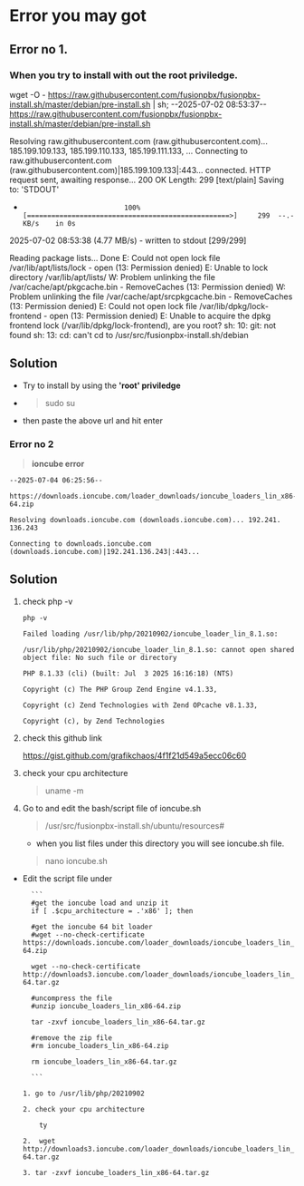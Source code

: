 # Error you may got

## Error no 1. 

### When you try to install with out the root priviledge. 

 wget -O - https://raw.githubusercontent.com/fusionpbx/fusionpbx-install.sh/master/debian/pre-install.sh | sh;
--2025-07-02 08:53:37--  https://raw.githubusercontent.com/fusionpbx/fusionpbx-install.sh/master/debian/pre-install.sh



Resolving raw.githubusercontent.com (raw.githubusercontent.com)... 185.199.109.133, 185.199.110.133, 185.199.111.133, ...
Connecting to raw.githubusercontent.com (raw.githubusercontent.com)|185.199.109.133|:443... connected.
HTTP request sent, awaiting response... 200 OK
Length: 299 [text/plain]
Saving to: 'STDOUT'

-                              100%[==================================================>]     299  --.-KB/s    in 0s      

2025-07-02 08:53:38 (4.77 MB/s) - written to stdout [299/299]

Reading package lists... Done
E: Could not open lock file /var/lib/apt/lists/lock - open (13: Permission denied)
E: Unable to lock directory /var/lib/apt/lists/
W: Problem unlinking the file /var/cache/apt/pkgcache.bin - RemoveCaches (13: Permission denied)
W: Problem unlinking the file /var/cache/apt/srcpkgcache.bin - RemoveCaches (13: Permission denied)
E: Could not open lock file /var/lib/dpkg/lock-frontend - open (13: Permission denied)
E: Unable to acquire the dpkg frontend lock (/var/lib/dpkg/lock-frontend), are you root?
sh: 10: git: not found
sh: 13: cd: can't cd to /usr/src/fusionpbx-install.sh/debian


## Solution
- Try to install by using the **'root' priviledge**
- > sudo su
- then paste the above url and hit enter

### Error no 2

> **ioncube error**

```
--2025-07-04 06:25:56--  

https://downloads.ioncube.com/loader_downloads/ioncube_loaders_lin_x86-64.zip

Resolving downloads.ioncube.com (downloads.ioncube.com)... 192.241.
136.243

Connecting to downloads.ioncube.com (downloads.ioncube.com)|192.241.136.243|:443...

```

## Solution

1. check php -v

    ```
    php -v

    Failed loading /usr/lib/php/20210902/ioncube_loader_lin_8.1.so:
            
    /usr/lib/php/20210902/ioncube_loader_lin_8.1.so: cannot open shared object file: No such file or directory

    PHP 8.1.33 (cli) (built: Jul  3 2025 16:16:18) (NTS)

    Copyright (c) The PHP Group Zend Engine v4.1.33, 

    Copyright (c) Zend Technologies with Zend OPcache v8.1.33,

    Copyright (c), by Zend Technologies

    ```

2. check this github link

    https://gist.github.com/grafikchaos/4f1f21d549a5ecc06c60

3. check your cpu architecture

    > uname -m

4. Go to and edit the bash/script file of ioncube.sh

    > /usr/src/fusionpbx-install.sh/ubuntu/resources#
    - when you list files under this directory you will see ioncube.sh file.
    > nano ioncube.sh
    
- Edit the script file under

        ```
        #get the ioncube load and unzip it
        if [ .$cpu_architecture = .'x86' ]; then

        #get the ioncube 64 bit loader
        #wget --no-check-certificate https://downloads.ioncube.com/loader_downloads/ioncube_loaders_lin_x86-64.zip

        wget --no-check-certificate http://downloads3.ioncube.com/loader_downloads/ioncube_loaders_lin_x86-64.tar.gz

        #uncompress the file
        #unzip ioncube_loaders_lin_x86-64.zip

        tar -zxvf ioncube_loaders_lin_x86-64.tar.gz

        #remove the zip file
        #rm ioncube_loaders_lin_x86-64.zip

        rm ioncube_loaders_lin_x86-64.tar.gz

        ```

    ```
    1. go to /usr/lib/php/20210902

    2. check your cpu architecture

        ty

    2.  wget http://downloads3.ioncube.com/loader_downloads/ioncube_loaders_lin_x86-64.tar.gz

    3. tar -zxvf ioncube_loaders_lin_x86-64.tar.gz

    ```
